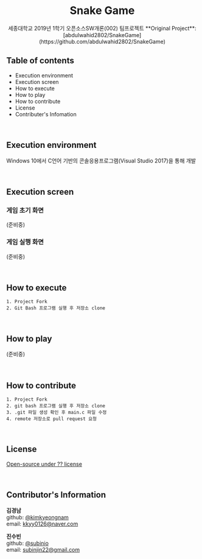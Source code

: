 <div align="center">
  <h1 align="center">Snake Game</h1>
  <p align="center">
    세종대학교 2019년 1학기 오픈소스SW개론(002) 팀프로젝트  
    **Original Project**: [abdulwahid2802/SnakeGame](https://github.com/abdulwahid2802/SnakeGame)
  </p>
</div>

## Table of contents
* Execution environment
* Execution screen
* How to execute
* How to play
* How to contribute
* License
* Contributer's Infomation

<br>

## Execution environment  
Windows 10에서 C언어 기반의 콘솔응용프로그램(Visual Studio 2017)을 통해 개발

<br>

## Execution screen

### 게임 초기 화면
(준비중)
### 게임 실행 화면
(준비중)

<br>

## How to execute
    1. Project Fork
    2. Git Bash 프로그램 실행 후 저장소 clone

<br>

## How to play
(준비중)

<br>

## How to contribute
    1. Project Fork
    2. git bash 프로그램 실행 후 저장소 clone
    3. .git 파일 생성 확인 후 main.c 파일 수정
    4. remote 저장소로 pull request 요청

<br>

## License
[Open-source under ?? license](https://tldrlegal.com/)


<br>

## Contributor's Information
**김경남**  
github: [@kimkyeongnam](https://github.com/kimkyeongnam)  
email: kkyy0126@naver.com

**진수빈**  
github: [@subinio](https://github.com/subinio)  
email: subinjin22@gmail.com
